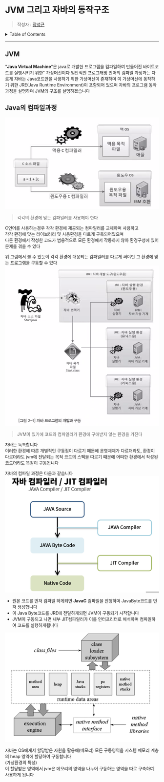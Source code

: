 # JVM 그리고 자바의 동작구조

> 작성자 : [장성근](https://github.com/heoap9)

<details>
<summary>Table of Contents</summary>

- [JVM이란?](#JVM)
</details>

---

## JVM
"**Java Virtual Machine**"은 java로 개발한 프로그램을 컴파일하여 만들어진 바이트코드를 실행시키기 위한"
가상머신이다
일반적인 프로그래밍 언어의 컴파일 과정과는 다르게 자바는 Java코드만을 사용하기 위한 가상머신이 존재하며
이 가상머신에 동작하기 위한 JRE(Java Runtime Environment)이 포함되어 있으며
자바의 프로그램 동작 과정을 설명하며 JVM의 구조를 설명하겠습니다



## Java의 컴파일과정
![CompileC.png](ImageSource%2FCompileC.png)
> 각각의 환경에 맞는 컴파일러를 사용해야 한다  
  
C언어를 사용하는경우 각각 환경에 제공되는 컴파일러를 교체하며 사용하고  
각각 환경에 맞는 라이브러리 및 사용환경을 다르게 구축되어있으며  
다른 환경에서 작성한 코드가 범용적으로 모든 환경에서 작동하지 않아 환경구성에 있어 문제를 겪을 수 있다  

위 그림에서 볼 수 있듯이 각각 환경에 대응되는 컴파일러를 다르게 써야만 그 환경에 맞는 프로그램을 구동할 수 있다  
![JavaCompile.png](ImageSource%2FJavaCompile.png)  
> JVM이 있기에 코드와 컴파일러가 환경에 구애받지 않는 환경을 가진다  

자바는 독특합니다  
이러한 환경에 따른 개별적인 구동점이 다르기 때문에 운영체제가 다르더라도, 환경이 다르더라도
jvm에 전달되는 목적 코드의 스펙을 따르기 때문에 어떠한 환경에서 작성된 코드더라도 똑같이 구동됩니다  

자바의 컴파일 과정은 다음과 같습니다 
![Javacompile1.png](ImageSource%2FJavacompile1.png)  

- 원본 코드를 먼저 컴파일 하게되면 **JavaC** 컴파일을 진행하며 JavaByte코드를 먼저 생성합니다  
- 이 Java Byte코드를 JRE에 전달하게되면 JVM이 구동되기 시작합니다
- JVM이 구동되고 나면 내부 JIT컴파일러가 이를 인터프리터로 해석하며 컴파일하여 코드를 실행하게됩니다

![JVM.png](ImageSource%2FJVM.png)  

자바는 OS에게서 할당받은 자원을 활용해(메모리) 모든 구동영역을 시스템 메모리 계층의 heap 영역에 할당하여 구동합니다  
(가상환경의 특성)  
이 할당받은 영역에서 jvm은 메모리의 영역을 나누어 구동하는 영역을 따로 구축하여 사용하게 됩니다

